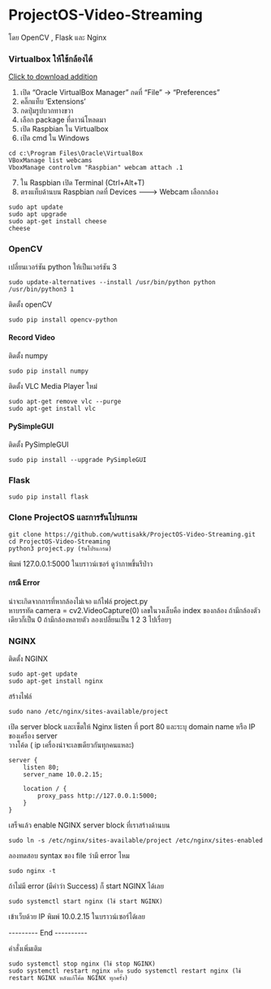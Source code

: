 # ProjectOS-Video-Streaming
โดย OpenCV , Flask และ Nginx

### Virtualbox ให้ใช้กล้องได้
[Click to download addition](http://download.virtualbox.org/virtualbox/6.1.0_RC1/Oracle_VM_VirtualBox_Extension_Pack-6.1.0_RC1.vbox-extpack)

1. เปิด “Oracle VirtualBox Manager” กดที่ “File” -> “Preferences” <br>
2. คลิ๊กแท็บ ‘Extensions’ <br>
3. กดปุ่มรูปบวกทางขวา <br>
4. เลือก package ที่ดาวน์โหลดมา <br>
5. เปิด Raspbian ใน Virtualbox <br>
6. เปิด cmd ใน Windows <br>
```
cd c:\Program Files\Oracle\VirtualBox
VBoxManage list webcams
VboxManage controlvm "Raspbian" webcam attach .1
```
7. ใน Raspbian เปิด Terminal (Ctrl+Alt+T)
8. ตรงแท็บด้านบน Raspbian กดที่ Devices ---> Webcam เลือกกล้อง 
```
sudo apt update
sudo apt upgrade
sudo apt-get install cheese
cheese
```

### OpenCV
เปลี่ยนเวอร์ชัน python ให้เป็นเวอร์ชัน 3
```
sudo update-alternatives --install /usr/bin/python python /usr/bin/python3 1
```
ติดตั้ง openCV
```
sudo pip install opencv-python
```
#### Record Video
ติดตั้ง numpy
```
sudo pip install numpy
```
ติดตั้ง VLC Media Player ใหม่
```
sudo apt-get remove vlc --purge
sudo apt-get install vlc
```
#### PySimpleGUI
ติดตั้ง PySimpleGUI
```
sudo pip install --upgrade PySimpleGUI
```
### Flask
```
sudo pip install flask
```

### Clone ProjectOS และการรันโปรแกรม
```
git clone https://github.com/wuttisakk/ProjectOS-Video-Streaming.git
cd ProjectOS-Video-Streaming
python3 project.py (รันโปรแกรม)
```
พิมพ์ 127.0.0.1:5000 ในบราวน์เซอร์ ดูว่าภาพขึ้นรึป่าว

#### กรณี Error
น่าจะเกิดจากการที่หากล้องไม่เจอ แก้ไฟล์ project.py <br>
หาบรรทัด camera = cv2.VideoCapture(0)
เลขในวงเล็บคือ index ของกล้อง ถ้ามีกล้องตัวเดียวก็เป็น 0 ถ้ามีกล้องหลายตัว ลองเปลี่ยนเป็น 1 2 3 ไปเรื่อยๆ

### NGINX
ติดตั้ง NGINX
```
sudo apt-get update
sudo apt-get install nginx
```
สร้างไฟล์
```
sudo nano /etc/nginx/sites-available/project
```
เปิด server block และเซ็ตให้ Nginx listen ที่ port 80 และระบุ domain name หรือ IP ของเครื่อง server <br>
วางโค้ด ( ip เครื่องน่าจะเลขเดียวกันทุกคนแหละ)
```
server {
    listen 80;
    server_name 10.0.2.15;

    location / {
        proxy_pass http://127.0.0.1:5000;
    }
}
```
เสร็จแล้ว enable NGINX server block ที่เราสร้างด้านบน
```
sudo ln -s /etc/nginx/sites-available/project /etc/nginx/sites-enabled
```
ลองทดสอบ syntax ของ file ว่ามี error ไหม
```
sudo nginx -t
```
ถ้าไม่มี error (มีคำว่า Success) ก็ start NGINX ได้เลย
```
sudo systemctl start nginx (ใช้ start NGINX)
```
เข้าเว็บด้วย IP พิมพ์ 10.0.2.15 ในบราวน์เซอร์ได้เลย

--------- End ----------

คำสั่งเพิ่มเติม
```
sudo systemctl stop nginx (ใช้ stop NGINX)
sudo systemctl restart nginx หรือ sudo systemctl restart nginx (ใช้ restart NGINX หลังแก้โค้ด NGINX ทุกครั้ง)
```
